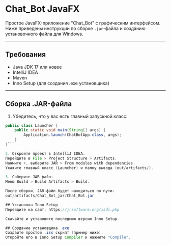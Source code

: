 # Chat_Bot JavaFX

Простое JavaFX-приложение "Chat_Bot" с графическим интерфейсом. Ниже приведены инструкции по сборке `.jar`-файла и созданию установочного файла для Windows.

---

## Требования

- Java JDK 17 или новее
- IntelliJ IDEA
- Maven
- Inno Setup (для создания .exe установщика)

---

## Сборка .JAR-файла

1. Убедитесь, что у вас есть главный запускной класс:

```java
public class Launcher {
    public static void main(String[] args) {
        Application.launch(ChatBotApp.class, args);
    }
}```

2. Откройте проект в IntelliJ IDEA.
Перейдите в File > Project Structure > Artifacts.
Нажмите +, выберите JAR > From modules with dependencies.
Укажите главный класс (Launcher) и папку вывода (out/artifacts/).

3. Соберите JAR-файл:
Меню Build > Build Artifacts > Build.

После сборки, JAR-файл будет находиться по пути:
out/artifacts/Chat_Bot_jar/Chat_Bot.jar

## Установка Inno Setup
Перейдите на сайт: https://jrsoftware.org/isdl.php

Скачайте и установите последнюю версию Inno Setup.

## Создание установщика .exe
Создайте простой .iss скрипт (пример ниже).
Откройте его в Inno Setup Compiler и нажмите "Compile".
